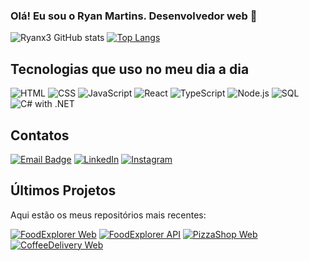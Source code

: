 ### Olá! Eu sou o Ryan Martins. Desenvolvedor web 👋

![Ryanx3 GitHub stats](https://github-readme-stats.vercel.app/api?username=ryanx3&show_icons=true&theme=radical)
[![Top Langs](https://github-readme-stats.vercel.app/api/top-langs/?username=ryanx3&layout=compact&theme=radical)](https://github.com/ryanx3)

## Tecnologias que uso no meu dia a dia

<div>
  <img src="https://img.shields.io/badge/HTML-E34F26?style=for-the-badge&logo=html5&logoColor=white" alt="HTML" />
  <img src="https://img.shields.io/badge/CSS-1572B6?style=for-the-badge&logo=css3&logoColor=white" alt="CSS" />
  <img src="https://img.shields.io/badge/JavaScript-F7DF1E?style=for-the-badge&logo=javascript&logoColor=black" alt="JavaScript" />
  <img src="https://img.shields.io/badge/React-61DAFB?style=for-the-badge&logo=react&logoColor=black" alt="React" />
  <img src="https://img.shields.io/badge/TypeScript-3178C6?style=for-the-badge&logo=typescript&logoColor=white" alt="TypeScript" />
  <img src="https://img.shields.io/badge/Node.js-339933?style=for-the-badge&logo=node.js&logoColor=white" alt="Node.js" />
  <img src="https://img.shields.io/badge/SQL-003B57?style=for-the-badge&logo=sqlite&logoColor=white" alt="SQL" />
  <img src="https://img.shields.io/badge/C%23-239120?style=for-the-badge&logo=csharp&logoColor=white" alt="C# with .NET" />
</div>

## Contatos

[![Email Badge](https://img.shields.io/badge/Email-444?style=for-the-badge&logo=gmail&logoColor=white)](mailto:ryangabriel_cap@hotmail.com)
[![LinkedIn](https://img.shields.io/badge/LinkedIn-0077B5?style=for-the-badge&logo=linkedin&logoColor=white)](https://www.linkedin.com/in/ryan-martins-a8961821a/)
[![Instagram](https://img.shields.io/badge/Instagram-E4405F?style=for-the-badge&logo=instagram&logoColor=white)](https://www.instagram.com/ryan.gab/)

## Últimos Projetos

Aqui estão os meus repositórios mais recentes:

[![FoodExplorer Web](https://github-readme-stats.vercel.app/api/pin/?username=ryanx3&repo=food-explorer-frontend)](https://github.com/ryanx3/food-explorer-frontend)
[![FoodExplorer API](https://github-readme-stats.vercel.app/api/pin/?username=ryanx3&repo=food-explorer-api)](https://github.com/ryanx3/food-explorer-api)
[![PizzaShop Web](https://github-readme-stats.vercel.app/api/pin/?username=ryanx3&repo=pizzashop-web)](https://github.com/ryanx3/pizzashop-web)
[![CoffeeDelivery Web](https://github-readme-stats.vercel.app/api/pin/?username=ryanx3&repo=coffee-delivery)](https://github.com/ryanx3/coffee-delivery)
